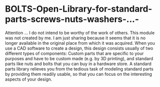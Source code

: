 # BOLTS-Open-Library-for-standard-parts-screws-nuts-washers-...-
Attention ... I do not intend to be worthy of the work of others. This module was not created by me. I am just sharing because it seems that it is no longer available in the original place from which it was acquired.
When you use a CAD software to create a design, this design consists usually of two different types of components: Custom parts that are specific to your purposes and have to be custom made (e.g. by 3D printing), and standard parts like nuts and bolts that you can buy in a hardware store.  A standard parts library relieves you from the tedious task of modeling standard parts by providing them readily usable, so that you can focus on the interesting aspects of your design.
